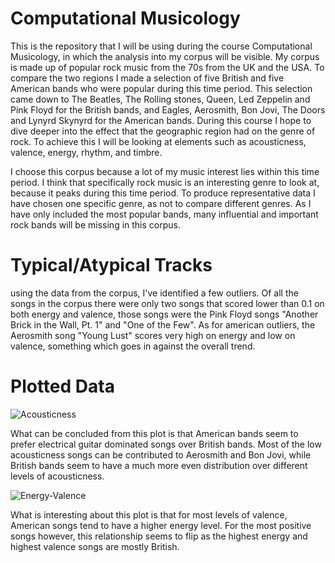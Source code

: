 # Computational Musicology
This is the repository that I will be using during the course Computational Musicology, in which the analysis into my corpus will be visible. My corpus is made up of popular rock music from the 70s from the UK and the USA. To compare the two regions I made a selection of five British and five American bands who were popular during this time period. This selection came down to The Beatles, The Rolling stones, Queen, Led Zeppelin and Pink Floyd for the British bands, and Eagles, Aerosmith, Bon Jovi, The Doors and Lynyrd Skynyrd for the American bands. During this course I hope to dive deeper into the effect that the geographic region had on the genre of rock. To achieve this I will be looking at elements such as acousticness, valence, energy, rhythm, and timbre. 

I choose this corpus because a lot of my music interest lies within this time period. I think that specifically rock music is an interesting genre to look at, because it peaks during this time period. To produce representative data I have chosen one specific genre, as not to compare different genres. As I have only included the most popular bands, many influential and important rock bands will be missing in this corpus.

# Typical/Atypical Tracks

using the data from the corpus, I've identified a few outliers. Of all the songs in the corpus there were only two songs that scored lower than 0.1 on both energy and valence, those songs were the Pink Floyd songs "Another Brick in the Wall, Pt. 1" and "One of the Few". As for american outliers, the Aerosmith song "Young Lust" scores very high on energy and low on valence, something which goes in against the overall trend.

# Plotted Data

![Acousticness](https://user-images.githubusercontent.com/94113974/219980688-98fad780-7919-4c3e-accc-74a49eadfdae.png)

What can be concluded from this plot is that American bands seem to prefer electrical guitar dominated songs over British bands. Most of the low acousticness songs can be contributed to Aerosmith and Bon Jovi, while British bands seem to have a much more even distribution over different levels of acousticness.

![Energy-Valence](https://user-images.githubusercontent.com/94113974/219980695-2e249687-aa0f-45e4-ae20-97b2adf46934.png)

What is interesting about this plot is that for most levels of valence, American songs tend to have a higher energy level. For the most positive songs however, this relationship seems to flip as the highest energy and highest valence songs are mostly British.
